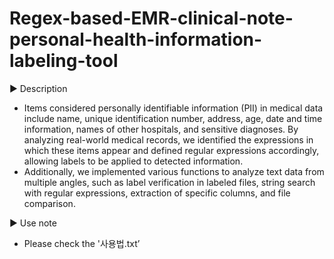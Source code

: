 # Regex-based-EMR-clinical-note-personal-health-information-labeling-tool

▶ Description
  - Items considered personally identifiable information (PII) in medical data include name, unique identification number, address, age, date and time information, names of other hospitals, and sensitive diagnoses. By analyzing real-world medical records, we identified the expressions in which these items appear and defined regular expressions accordingly, allowing labels to be applied to detected information.
  - Additionally, we implemented various functions to analyze text data from multiple angles, such as label verification in labeled files, string search with regular expressions, extraction of specific columns, and file comparison.

▶ Use note
  - Please check the '사용법.txt’
